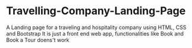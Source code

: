 # Travelling-Company-Landing-Page
A Landing page for a traveling and hospitality company using HTML, CSS and Bootstrap
It is just a front end web app, functionalities like Book and Book a Tour doens't work
